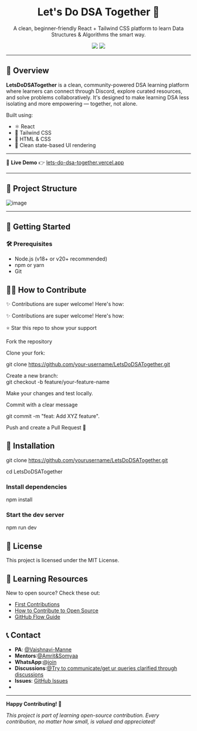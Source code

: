 <div align="center">
  <h1>Let's Do DSA Together 🚀</h1>
  <p>A clean, beginner-friendly React + Tailwind CSS platform to learn Data Structures & Algorithms the smart way.</p>

  <img src="https://img.shields.io/badge/Made%20with-React-blue?style=for-the-badge" />
  <img src="https://img.shields.io/badge/Level-Beginner%20Friendly-success?style=for-the-badge" />
</div>

---

## 📖 Overview

**LetsDoDSATogether** is a clean, community-powered DSA learning platform where learners can connect through Discord, explore curated resources, and solve problems collaboratively. It's designed to make learning DSA less isolating and more empowering — together, not alone.

Built using:
- ⚛️ React
- 💨 Tailwind CSS
- 🧾 HTML & CSS
- 🎯 Clean state-based UI rendering

---

🚀 **Live Demo** 👉 [lets-do-dsa-together.vercel.app](https://lets-do-dsa-together.vercel.app)

---

## 📂 Project Structure

![image](https://github.com/user-attachments/assets/faa606b0-4366-46ad-9304-d334250764f6)

---

## 🚀 Getting Started

### 🛠️ Prerequisites

- Node.js (v18+ or v20+ recommended)
- npm or yarn
- Git



## 🙋‍♀ How to Contribute
✨ Contributions are super welcome! Here's how:

✨ Contributions are super welcome! Here's how:

⭐ Star this repo to show your support

Fork the repository

Clone your fork:

git clone https://github.com/your-username/LetsDoDSATogether.git<br>

Create a new branch:<br>
git checkout -b feature/your-feature-name<br>

Make your changes and test locally.

Commit with a clear message<br>

git commit -m "feat: Add XYZ feature".<br>

Push and create a Pull Request 🚀

## 🔧 Installation
git clone https://github.com/yourusername/LetsDoDSATogether.git<br>

cd LetsDoDSATogether

### Install dependencies
npm install

### Start the dev server
npm run dev 
## 📄 License
This project is licensed under the MIT License.


## 🌱 Learning Resources

New to open source? Check these out:
- [First Contributions](https://firstcontributions.github.io/)
- [How to Contribute to Open Source](https://opensource.guide/how-to-contribute/)
- [GitHub Flow Guide](https://guides.github.com/introduction/flow/)


## 📞 Contact

- **PA**: [@Vaishnavi-Manne](https://discord.gg/sP8DmnMh)
- **Mentors**:[@Amrit&Somyaa](https://github.com/Vaishnavi-Manne)
- **WhatsApp**:[@join](https://chat.whatsapp.com/Iy7ybWuY2zA0oZhqq0U5vv)
- **Discussions**:[@Try to communicate/get ur queries clarified through discussions](https://github.com/Vaishnavi-Manne/LetsDoDsaTogether/discussions)
- **Issues**: [GitHub Issues](https://github.com/Vaishnavi-Manne/LetsDoDsaTogether/issues)
- 

---

**Happy Contributing! 🎉**

*This project is part of learning open-source contribution. Every contribution, no matter how small, is valued and appreciated!*
